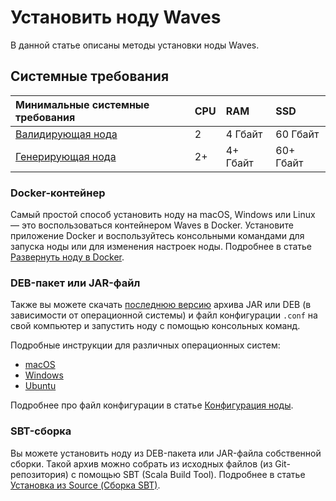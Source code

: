 # Установить ноду Waves

В данной статье описаны методы установки ноды Waves.

## Системные требования

| Минимальные системные требования | CPU | RAM | SSD |
| :--- | :--- | :--- | :--- |
|[Валидирующая нода](/ru/blockchain/node/validating-node) | 2 | 4 Гбайт | 60 Гбайт |
|[Генерирующая нода](/ru/blockchain/node/mining-node) | 2+ | 4+ Гбайт | 60+ Гбайт |

### Docker-контейнер

Самый простой способ установить ноду на macOS, Windows или Linux — это воспользоваться контейнером Waves в Docker. Установите приложение Docker и воспользуйтесь консольными командами для запуска ноды или для изменения настроек ноды. Подробнее в статье [Развернуть ноду в Docker](/ru/waves-node/waves-node-in-docker).

### DEB-пакет или JAR-файл

Также вы можете скачать [последнюю версию](https://github.com/wavesplatform/Waves/releases) архива JAR или DEB (в зависимости от операционной системы) и файл конфигурации `.conf` на свой компьютер и запустить ноду с помощью консольных команд.

Подробные инструкции для различных операционных систем:

* [macOS](/ru/waves-node/how-to-install-a-node/on-mac)
* [Windows](/ru/waves-node/how-to-install-a-node/on-windows)
* [Ubuntu](/ru/waves-node/how-to-install-a-node/on-ubuntu)

Подробнее про файл конфигурации в статье [Конфигурация ноды](/ru/waves-node/node-configuration).

### SBT-сборка

Вы можете установить ноду из DEB-пакета или JAR-файла собственной сборки. Такой архив можно собрать из исходных файлов (из Git-репозитория) с помощью SBT (Scala Build Tool). Подробнее в статье [Установка из Source (Сборка SBT)](/ru/waves-node/how-to-build-and-test-a-node).
